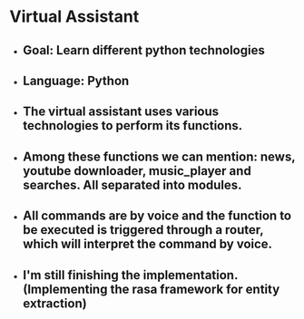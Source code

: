 # Virtual Assistant
* ## Goal: Learn different python technologies 
* ## Language: Python
* ## The virtual assistant uses various technologies to perform its functions.
* ## Among these functions we can mention: news, youtube downloader, music_player and searches. All separated into modules.
* ## All commands are by voice and the function to be executed is triggered through a router, which will interpret the command by voice.
* ## I'm still finishing the implementation. (Implementing the rasa framework for entity extraction)
